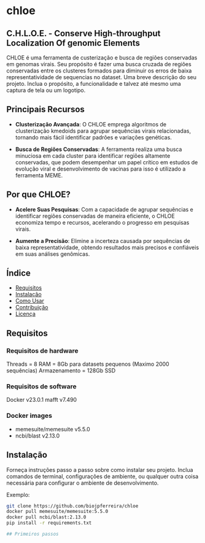# chloe
C.H.L.O.E. - Conserve High-throughput Localization Of genomic Elements
---
CHLOE é uma ferramenta de custerização e busca de regiões conservadas em genomas virais. Seu propósito é fazer uma busca cruzada de regiões conservadas entre os clusteres formados para diminuir os erros de baixa representatividade de sequencias no dataset.
Uma breve descrição do seu projeto. Inclua o propósito, a funcionalidade e talvez até mesmo uma captura de tela ou um logotipo.

## Principais Recursos

- **Clusterização Avançada**: O CHLOE emprega algoritmos de clusterização kmedoids para agrupar sequências virais relacionadas, tornando mais fácil identificar padrões e variações genéticas.

- **Busca de Regiões Conservadas**: A ferramenta realiza uma busca minuciosa em cada cluster para identificar regiões altamente conservadas, que podem desempenhar um papel crítico em estudos de evolução viral e desenvolvimento de vacinas para isso é utilizado a ferramenta MEME.

## Por que CHLOE?

- **Acelere Suas Pesquisas**: Com a capacidade de agrupar sequências e identificar regiões conservadas de maneira eficiente, o CHLOE economiza tempo e recursos, acelerando o progresso em pesquisas virais.

- **Aumente a Precisão**: Elimine a incerteza causada por sequências de baixa representatividade, obtendo resultados mais precisos e confiáveis em suas análises genômicas.

## Índice

- [Requisitos](#requisitos)
- [Instalação](#instalação)
- [Como Usar](#como-usar)
- [Contribuição](#contribuição)
- [Licença](#licença)

## Requisitos

### Requisitos de hardware
Threads = 8
RAM = 8Gb para datasets pequenos (Maximo 2000 sequências)
Armazenamento = 128Gb SSD

### Requisitos de software
Docker v23.0.1
mafft v7.490

### Docker images
- memesuite/memesuite v5.5.0
- ncbi/blast v2.13.0

## Instalação

Forneça instruções passo a passo sobre como instalar seu projeto. Inclua comandos de terminal, configurações de ambiente, ou qualquer outra coisa necessária para configurar o ambiente de desenvolvimento.

Exemplo:

```bash
git clone https://github.com/biojpferreira/chloe
docker pull memesuite/memesuite:5.5.0
docker pull ncbi/blast:2.13.0
pip install -r requirements.txt

## Primeiros passos
